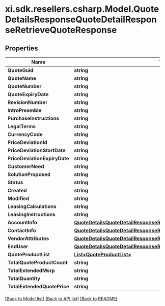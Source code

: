 # xi.sdk.resellers.csharp.Model.QuoteDetailsResponseQuoteDetailResponseRetrieveQuoteResponse

## Properties

Name | Type | Description | Notes
------------ | ------------- | ------------- | -------------
**QuoteGuid** | **string** |  | [optional] 
**QuoteName** | **string** |  | [optional] 
**QuoteNumber** | **string** |  | [optional] 
**QuoteExpiryDate** | **string** |  | [optional] 
**RevisionNumber** | **string** |  | [optional] 
**IntroPreamble** | **string** |  | [optional] 
**PurchaseInstructions** | **string** |  | [optional] 
**LegalTerms** | **string** |  | [optional] 
**CurrencyCode** | **string** |  | [optional] 
**PriceDeviationId** | **string** |  | [optional] 
**PriceDeviationStartDate** | **string** |  | [optional] 
**PriceDeviationExpiryDate** | **string** |  | [optional] 
**CustomerNeed** | **string** |  | [optional] 
**SolutionProposed** | **string** |  | [optional] 
**Status** | **string** |  | [optional] 
**Created** | **string** |  | [optional] 
**Modified** | **string** |  | [optional] 
**LeasingCalculations** | **string** |  | [optional] 
**LeasingInstructions** | **string** |  | [optional] 
**AccountInfo** | [**QuoteDetailsQuoteDetailResponseRetrieveQuoteResponseAccountInfo**](QuoteDetailsQuoteDetailResponseRetrieveQuoteResponseAccountInfo.md) |  | [optional] 
**ContactInfo** | [**QuoteDetailsQuoteDetailResponseRetrieveQuoteResponseContactInfo**](QuoteDetailsQuoteDetailResponseRetrieveQuoteResponseContactInfo.md) |  | [optional] 
**VendorAttributes** | [**QuoteDetailsQuoteDetailResponseRetrieveQuoteResponseVendorAttributes**](QuoteDetailsQuoteDetailResponseRetrieveQuoteResponseVendorAttributes.md) |  | [optional] 
**EndUser** | [**QuoteDetailsQuoteDetailResponseRetrieveQuoteResponseEndUser**](QuoteDetailsQuoteDetailResponseRetrieveQuoteResponseEndUser.md) |  | [optional] 
**QuoteProductList** | [**List&lt;QuoteProductList&gt;**](QuoteProductList.md) |  | [optional] 
**TotalQuoteProductCount** | **string** |  | [optional] 
**TotalExtendedMsrp** | **string** |  | [optional] 
**TotalQuantity** | **string** |  | [optional] 
**TotalExtendedQuotePrice** | **string** |  | [optional] 

[[Back to Model list]](../README.md#documentation-for-models) [[Back to API list]](../README.md#documentation-for-api-endpoints) [[Back to README]](../README.md)

